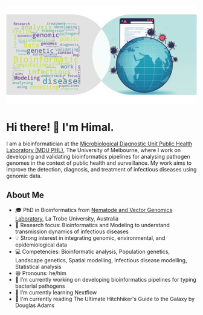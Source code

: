 <!--
**himal2007/himal2007** is a ✨ _special_ ✨ repository because its `README.md` (this file) appears on your GitHub profile.

Here are some ideas to get you started:

- 🔭 I’m currently working on ...
- 🌱 I’m currently learning ...
- 👯 I’m looking to collaborate on ...
- 🤔 I’m looking for help with ...
- 💬 Ask me about ...
- 📫 How to reach me: ...
- 😄 Pronouns: ...
- ⚡ Fun fact: ...
-->

![Photo](bioinf-publichealth-2.png)

# Hi there! 👋 I'm Himal.

I am a bioinformatician at the [Microbiological Diagnostic Unit Public Health Laboratory (MDU PHL)](go.unimelb.edu.au/MDUPHL), The University of Melbourne, where I work on developing and validating bioinformatics pipelines for analysing pathogen genomes in the context of public health and surveillance. My work aims to improve the detection, diagnosis, and treatment of infectious diseases using genomic data.

## About Me

- 🎓 PhD in Bioinformatics from [Nematode and Vector Genomics Laboratory](https://nematodegenetics.wordpress.com/), La Trobe University, Australia
- 🧬 Research focus: Bioinformatics and Modeling to understand transmission dynamics of infectious diseases
- 💡 Strong interest in integrating genomic, environmental, and epidemiological data
- 💻 Competencies: Bioinformatic analysis, Population genetics, Landscape genetics, Spatial modelling, Infectious disease modelling, Statistical analysis
- 😄 Pronouns: he/him
- 🔭 I’m currently working on developing bioinformatics pipelines for typing bacterial pathogens
- 🌱 I’m currently learning Nextflow
- 📖 I'm currently reading The Ultimate Hitchhiker's Guide to the Galaxy by Douglas Adams


<!-- ### Here’s some stats on my GitHub repos

<p align="center">
<img src="https://github-readme-stats.vercel.app/api?username=himal2007&count_private=true&show_icons=true&theme=transparent&hide_title=True">
<img src="https://github-readme-stats.vercel.app/api/top-langs/?username=himal2007&theme=transparent&layout=compact">
</p>

*Courtesy of <https://github.com/anuraghazra/github-readme-stats>* -->
